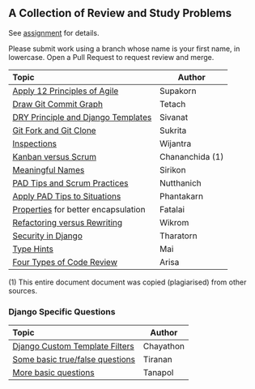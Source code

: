 ## A Collection of Review and Study Problems

See [assignment](https://cpske.github.io/ISP/assignment/problemset-assignment) for details.

Please submit work using a branch whose name is your first name, in lowercase. Open a Pull Request to request review and merge.

| Topic                                            | Author |
|:-------------------------------------------------|--------|
| [Apply 12 Principles of Agile](agile-software-development/README.md) | Supakorn |
| [Draw Git Commit Graph](git-command/README.md)      | Tetach |
| [DRY Principle and Django Templates](dry-principle/README.md)| Sivanat |
| [Git Fork and Git Clone](git-fork-vs-git-clone/README.md)| Sukrita |
| [Inspections](inspection-review/README.md)          | Wijantra |
| [Kanban versus Scrum](kanban-vs-scrum/README.md)    | Chananchida (1) |
| [Meaningful Names](clean-code-meaningful-names/README.md) | Sirikon |
| [PAD Tips and Scrum Practices](pad-tips-and-scrum/README.md) | Nutthanich |
| [Apply PAD Tips to Situations](agile-situation/README.md) | Phantakarn |
| [Properties](properties/README.md) for better encapsulation | Fatalai |
| [Refactoring versus Rewriting](refactor-vs-rewrite/README.md) | Wikrom |
| [Security in Django](security-in-django/README.md)  | Tharatorn |
| [Type Hints](type-hints/README.md)                  | Mai  |
| [Four Types of Code Review](4-types-of-code-reviews/README.md) | Arisa  |


(1) This entire document document was copied (plagiarised) from other sources.

### Django Specific Questions


| Topic                                            | Author |
|:-------------------------------------------------|--------|
| [Django Custom Template Filters](custom-template-filters/README.md) | Chayathon |
| [Some basic true/false questions](basic-django/README.md) | Tiranan |
| [More basic questions](about-django/README.md) | Tanapol |
